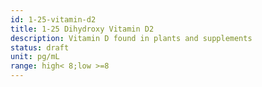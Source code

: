 ```yaml
---
id: 1-25-vitamin-d2
title: 1-25 Dihydroxy Vitamin D2
description: Vitamin D found in plants and supplements
status: draft
unit: pg/mL
range: high< 8;low >=8
---
```

